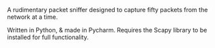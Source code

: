 A rudimentary packet sniffer designed to capture fifty packets from the network at a time.

Written in Python, & made in Pycharm. Requires the Scapy library to be installed for full functionality.
